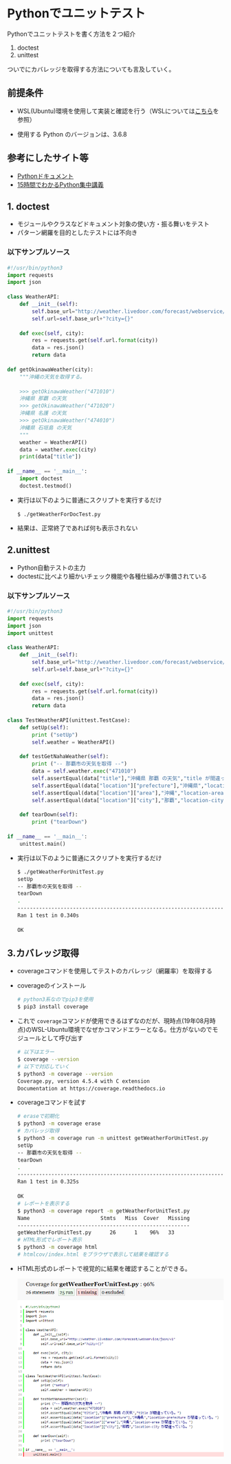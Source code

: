 # Pythonでユニットテスト

Pythonでユニットテストを書く方法を２つ紹介

1. doctest
2. unittest

ついでにカバレッジを取得する方法についても言及していく。



## 前提条件

- WSL(Ubuntu)環境を使用して実装と確認を行う（WSLについては[こちら](https://github.com/funakosi/programming/tree/master/linux)を参照）

- 使用する Python のバージョンは、3.6.8



## 参考にしたサイト等

- [Pythonドキュメント](https://docs.python.org/ja/3/library/doctest.html)
- [15時間でわかるPython集中講義]([https://www.amazon.co.jp/15%E6%99%82%E9%96%93%E3%81%A7%E3%82%8F%E3%81%8B%E3%82%8B-Python%E9%9B%86%E4%B8%AD%E8%AC%9B%E5%BA%A7-%E5%B0%8F%E7%94%B0%E5%88%87-%E7%AF%A4/dp/4774178926](https://www.amazon.co.jp/15時間でわかる-Python集中講座-小田切-篤/dp/4774178926))



## 1. doctest

- モジュールやクラスなどドキュメント対象の使い方・振る舞いをテスト
- パターン網羅を目的としたテストには不向き



### 以下サンプルソース

```python
#!/usr/bin/python3
import requests
import json

class WeatherAPI:
    def __init__(self):
        self.base_url="http://weather.livedoor.com/forecast/webservice/json/v1"
        self.url=self.base_url+"?city={}"

    def exec(self, city):
        res = requests.get(self.url.format(city))
        data = res.json()
        return data

def getOkinawaWeather(city):
    """沖縄の天気を取得する。

    >>> getOkinawaWeather("471010")
    沖縄県 那覇 の天気
    >>> getOkinawaWeather("471020")
    沖縄県 名護 の天気
    >>> getOkinawaWeather("474010")
    沖縄県 石垣島 の天気
    """
    weather = WeatherAPI()
    data = weather.exec(city) 
    print(data["title"])

if __name__ == '__main__':
    import doctest
    doctest.testmod()

```

- 実行は以下のように普通にスクリプトを実行するだけ

  `$ ./getWeatherForDocTest.py`

- 結果は、正常終了であれば何も表示されない

## 2.unittest

- Python自動テストの主力
- doctestに比べより細かいチェック機能や各種仕組みが準備されている



### 以下サンプルソース

```python
#!/usr/bin/python3
import requests
import json
import unittest

class WeatherAPI:
    def __init__(self):
        self.base_url="http://weather.livedoor.com/forecast/webservice/json/v1"
        self.url=self.base_url+"?city={}"

    def exec(self, city):
        res = requests.get(self.url.format(city))
        data = res.json()
        return data

class TestWeatherAPI(unittest.TestCase):
    def setUp(self):
        print ("setUp")
        self.weather = WeatherAPI()
    
    def testGetNahaWeather(self):
        print ("-- 那覇市の天気を取得 --")
        data = self.weather.exec("471010")
        self.assertEqual(data["title"],"沖縄県 那覇 の天気","title が間違っている。")
        self.assertEqual(data["location"]["prefecture"],"沖縄県","location-prefecture が間違っている。")
        self.assertEqual(data["location"]["area"],"沖縄","location-area が間違っている。")
        self.assertEqual(data["location"]["city"],"那覇","location-city が間違っている。")
        
    def tearDown(self):
        print ("tearDown")

if __name__ == '__main__':
    unittest.main()

```

- 実行は以下のように普通にスクリプトを実行するだけ

  ```bash
  $ ./getWeatherForUnitTest.py
  setUp                                                                 
  -- 那覇市の天気を取得 --                                                       
  tearDown                                                              
  .                                                                     
  ----------------------------------------------------------------------
  Ran 1 test in 0.340s                                                  
                                                                        
  OK                                                                    
  ```



## 3.カバレッジ取得

- coverageコマンドを使用してテストのカバレッジ（網羅率）を取得する

- coverageのインストール

  ```bash
  # python3系なのでpip3を使用
  $ pip3 install coverage
  ```

- これで `coverage`コマンドが使用できるはずなのだが、現時点(19年08月時点)のWSL-Ubuntu環境でなぜかコマンドエラーとなる。仕方がないのでモジュールとして呼び出す

  ```bash
  # 以下はエラー
  $ coverage --version
  # 以下で対応していく
  $ python3 -m coverage --version
  Coverage.py, version 4.5.4 with C extension
  Documentation at https://coverage.readthedocs.io
  ```

- coverageコマンドを試す

  ```bash
  # eraseで初期化
  $ python3 -m coverage erase
  # カバレッジ取得
  $ python3 -m coverage run -m unittest getWeatherForUnitTest.py
  setUp
  -- 那覇市の天気を取得 --
  tearDown
  .
  ----------------------------------------------------------------------
  Ran 1 test in 0.325s
  
  OK
  # レポートを表示する
  $ python3 -m coverage report -m getWeatherForUnitTest.py
  Name                       Stmts   Miss  Cover   Missing
  --------------------------------------------------------
  getWeatherForUnitTest.py      26      1    96%   33
  # HTML形式でレポート表示
  $ python3 -m coverage html
  # htmlcov/index.html をブラウザで表示して結果を確認する
  ```

- HTML形式のレポートで視覚的に結果を確認することができる。

  ![1566195446375](./resources/1566195446375.png)